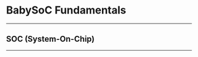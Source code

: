 # BabySoC Fundamentals
------------------------------
## SOC (System-On-Chip)
------------------------------
